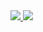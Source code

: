 <a href="https://github.com/Sx-Cheats/">
<img src ="https://github-readme-stats.vercel.app/api?username=Sx-Cheats&&show_icons=true&title_color=00FFC9&icon_color=01CFF3&text_color=6DE6FC&bg_color=020E1E">
  
<img src="https://c.tenor.com/_DOBjnGspYAAAAAC/code-coding.gif">
  </a>
  

